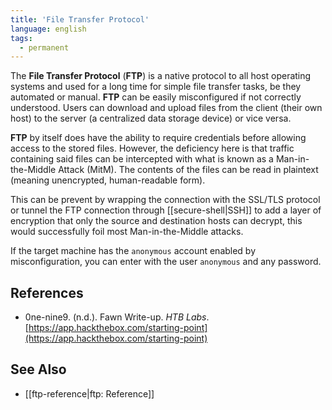 ```yaml
---
title: 'File Transfer Protocol'
language: english
tags:
  - permanent
---
```



The **File Transfer Protocol** (**FTP**) is a native protocol to all host operating systems and used for a long time for simple file transfer tasks, be they automated or manual. **FTP** can be easily misconfigured if not correctly understood. Users can download and upload files from the client (their own host) to the server (a centralized data storage device) or vice versa.

**FTP** by itself does have the ability to require credentials before allowing access to the stored files. However, the deficiency here is that traffic containing said files can be intercepted with what is known as a Man-in-the-Middle Attack (MitM). The contents of the files can be read in plaintext (meaning unencrypted, human-readable form).

This can be prevent by wrapping the connection with the SSL/TLS protocol or tunnel
the FTP connection through [[secure-shell|SSH]] to add a layer of encryption that only the source and destination hosts can decrypt, this would successfully foil most Man-in-the-Middle attacks.

If the target machine has the `anonymous` account enabled by misconfiguration, you can enter with the user `anonymous` and any password.

## References

- 0ne-nine9. (n.d.). <span class="reference-title">Fawn Write-up</span>. _HTB Labs_. [https://app.hackthebox.com/starting-point](https://app.hackthebox.com/starting-point)

## See Also

- [[ftp-reference|ftp: Reference]]
